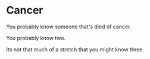 # Cancer

You probably know someone that's died of cancer.

You probably know two.

Its not that much of a stretch that you might know three.

<!-- Just making a quick change here to test SCM -->

